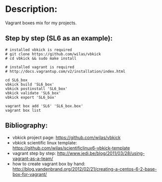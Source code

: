 # Description:

Vagrant boxes mix for my projects.

## Step by step (SL6 as an example):

    # installed vbkick is required
    # git clone https://github.com/wilas/vbkick
    # cd vbkick && sudo make install

    # installed vagrant is required
    # http://docs.vagrantup.com/v2/installation/index.html

    cd SL6_box
    vbkick build 'SL6_box'
    vbkick postinstall 'SL6_box'
    vbkick validate 'SL6_box'
    vbkick export 'SL6_box'

    vagrant box add 'SL6' 'SL6_box.box'
    vagrant box list

## Bibliography:
 - vbkick project page: https://github.com/wilas/vbkick
 - vbkick scientific linux template: https://github.com/wilas/scientificlinux6-vbkick-template
 - vagrant step by step: http://www.jedi.be/blog/2011/03/28/using-vagrant-as-a-team/
 - how to create vagrant box by hand: http://blog.vandenbrand.org/2012/02/21/creating-a-centos-6-2-base-box-for-vagrant/
